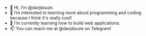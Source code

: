 - 👋 Hi, I’m @darjdouze.
- 👀 I’m interested in learning more about programming and coding because I think it's really cool!
- 🌱 I’m currently learning how to build web applications.
- 📫 You can reach me at @darjdouze on Telegram!


